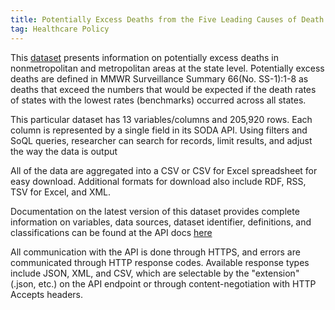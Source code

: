 ```yaml
---
title: Potentially Excess Deaths from the Five Leading Causes of Death (NCHS)
tag: Healthcare Policy
---
```

This [dataset](https://data.cdc.gov/NCHS/NCHS-Potentially-Excess-Deaths-from-the-Five-Leadi/vdpk-qzpr) presents information on potentially excess deaths in nonmetropolitan and metropolitan areas at the state level. Potentially excess deaths are defined in MMWR Surveillance Summary 66(No. SS-1):1-8 as deaths that exceed the numbers that would be expected if the death rates of states with the lowest rates (benchmarks) occurred across all states.

This particular dataset has 13 variables/columns and 205,920 rows. Each column is represented by a single field in its SODA API. Using filters and SoQL queries, researcher can search for records, limit results, and adjust the way the data is output

All of the data are aggregated into a CSV or CSV for Excel spreadsheet for easy download. Additional formats for download also include RDF, RSS, TSV for Excel, and XML.

Documentation on the latest version of this dataset provides complete information on variables, data sources, dataset identifier, definitions, and classifications can be found at the API docs [here](https://dev.socrata.com/foundry/data.cdc.gov/78p9-mpg4)

All communication with the API is done through HTTPS, and errors are communicated through HTTP response codes. Available response types include JSON, XML, and CSV, which are selectable by the "extension" (.json, etc.) on the API endpoint or through content-negotiation with HTTP Accepts headers.
